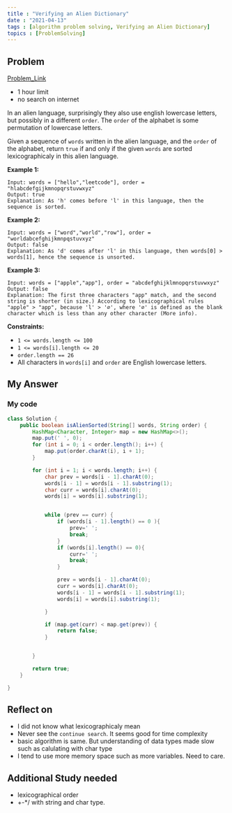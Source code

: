 ```yaml
---
title : "Verifying an Alien Dictionary"
date : "2021-04-13"
tags : [algorithm problem solving, Verifying an Alien Dictionary]
topics : [ProblemSolving]
---
```


## Problem

[Problem_Link](https://leetcode.com/problems/verifying-an-alien-dictionary/)


- 1 hour limit
- no search on internet


In an alien language, surprisingly they also use english lowercase letters, but possibly in a different `order`. The `order` of the alphabet is some permutation of lowercase letters.

Given a sequence of `words` written in the alien language, and the `order` of the alphabet, return `true` if and only if the given `words` are sorted lexicographicaly in this alien language.

**Example 1:**

```
Input: words = ["hello","leetcode"], order = "hlabcdefgijkmnopqrstuvwxyz"
Output: true
Explanation: As 'h' comes before 'l' in this language, then the sequence is sorted.

```

**Example 2:**

```
Input: words = ["word","world","row"], order = "worldabcefghijkmnpqstuvxyz"
Output: false
Explanation: As 'd' comes after 'l' in this language, then words[0] > words[1], hence the sequence is unsorted.

```

**Example 3:**

```
Input: words = ["apple","app"], order = "abcdefghijklmnopqrstuvwxyz"
Output: false
Explanation: The first three characters "app" match, and the second string is shorter (in size.) According to lexicographical rules "apple" > "app", because 'l' > '∅', where '∅' is defined as the blank character which is less than any other character (More info).

```

**Constraints:**

- `1 <= words.length <= 100`
- `1 <= words[i].length <= 20`
- `order.length == 26`
- All characters in `words[i]` and `order` are English lowercase letters.

## My Answer

### My code

```java
class Solution {
    public boolean isAlienSorted(String[] words, String order) {
        HashMap<Character, Integer> map = new HashMap<>();
        map.put(' ', 0);
        for (int i = 0; i < order.length(); i++) {
            map.put(order.charAt(i), i + 1);
        }

        for (int i = 1; i < words.length; i++) {
            char prev = words[i - 1].charAt(0);
            words[i - 1] = words[i - 1].substring(1);
            char curr = words[i].charAt(0);
            words[i] = words[i].substring(1);


            while (prev == curr) {
                if (words[i - 1].length() == 0 ){
                    prev=' ';
                    break;
                }
                if (words[i].length() == 0){
                    curr=' ';
                    break;
                }

                prev = words[i - 1].charAt(0);
                curr = words[i].charAt(0);
                words[i - 1] = words[i - 1].substring(1);
                words[i] = words[i].substring(1);

            }

            if (map.get(curr) < map.get(prev)) {
                return false;
            }


        }

        return true;
    }

}
```

## Reflect on

- I did not know what lexicographicaly mean
- Never see the `continue search`. It seems good for time complexity
- basic algorithm is same. But understanding of data types made slow such as calulating with char type
- I tend to use more memory space such as more variables. Need to care.

## Additional Study needed

- lexicographical order
- +-\*/ with string and char type.
